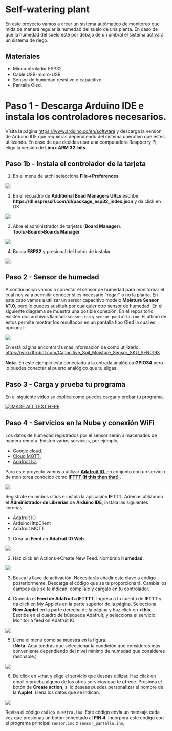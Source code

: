 # Self-watering plant

En este proyecto vamos a crear un sistema autómatico de monitoreo que mida de manera regular la humedad del suelo de una planta. En caso de que la humedad del suelo este por debajo de un umbral el sistema activará un sistema de riego. 

## Materiales

* Micrcontrolador ESP32
* Cable USB-micro-USB
* Sensor de humedad resistivo o capacitivo.
* Pantalla Oled.

# Paso 1 - Descarga Arduino IDE e instala los controladores necesarios.
Vísita  la página https://www.arduino.cc/en/software y descarga la versión de Arduino IDE que requieras dependiendo del sistema operativo que estes utilizando. En caso de que decidas usar una computadora Raspberry Pi, elige la versión de **Linux ARM 32-bits**.
## Paso 1b - Instala el controlador de la tarjeta
1. En el menu de archi selecciona **File->Preferences**
<img src="https://i2.wp.com/randomnerdtutorials.com/wp-content/uploads/2016/12/arduino-ide-open-preferences.png?w=196&quality=100&strip=all&ssl=1">

1. En el recuadro de **Additional Boad Managers URLs** escribe **https<nolink>://dl.espressif.com/dl/package_esp32_index.json**  y da click en OK.
  
<div>
<img src="https://i0.wp.com/randomnerdtutorials.com/wp-content/uploads/2018/06/preferences.png?w=722&quality=100&strip=all&ssl=1">
</div>

3. Abre el administrador de tarjetas (**Board Manager**). **Tools>Board>Boards Manager**
<div>
<img src="https://i2.wp.com/randomnerdtutorials.com/wp-content/uploads/2018/06/boardsManager.png?w=628&quality=100&strip=all&ssl=1">
</div>

4. Busca **ESP32** y presional del botón de instalar.
<div>
<img src="https://i1.wp.com/randomnerdtutorials.com/wp-content/uploads/2018/06/installing.png?w=786&quality=100&strip=all&ssl=1">
</div>

## Paso 2 - Sensor de humedad
A continuación vamos a conectar el sensor de humedad para monitorear el cual nos va a permiitir conocer si es necesario "regar" o no la planta. En este caso vamos a utilizar un sersor capacitivo modelo **Moisture Sensor V1.0**, pero lo puedes sustituir por cualquier otro sensor de humedad. En el siguiente diagrama se muestra una posible conexión. En el repositorio existen dos archivos llamado `sensor.ino` y `sensor_pantalla.ino`. El último de estos permite mostrar los resultados en un pantalla tipo Oled la cual es opcional.

<div>
  <img src="https://raw.githubusercontent.com/DFRobot/DFRobotMediaWikiImage/master/Image/SEN0193-line.png">
</div>

En está página encontrarás más información de como utilizarlo. https://wiki.dfrobot.com/Capacitive_Soil_Moisture_Sensor_SKU_SEN0193

**Nota.** En este ejemplo está conectado a la entrada analógica **GPIO34** pero lo puedes conectar al puerto analógico que tu eligas. 

## Paso 3 - Carga y prueba tu programa
En el siguiente video se explica como puedes cargar y probar tu programa. 

[![IMAGE ALT TEXT HERE](screen.png)](https://youtu.be/0yp5iK4W0bY)

## Paso 4 - Servicios en la Nube y conexión WiFi

Los datos de humedad registrados por el sensor serán almacenados de manera remota. Existen varios servicios, por ejemplo,

* <a href="https://cloud.google.com/"> Google cloud. </a>
* <a href="https://www.cloudmqtt.com/"> Cloud MQTT. </a>
* <a href="https://io.adafruit.com"> Adafruit IO. </a>


Para este proyecto vamos a utilizar **<a href="https://io.adafruit.com"> Adafruit IO. </a>** en conjunto con un servicio de monitorea conocido como **<a href="https://ifttt.com"> IFTTT (if this then that) </a>**. 

<div>
 <img src="./img/img0.png">
 </div>

Registrate en ambos sitios e instala la aplicación **IFTTT.** Además utilizando el **Administrador de Librerias** de **Arduino IDE**, instala las siguientes librerias. 

*	Adafruit IO
*	ArduinoHttpClient
*	Adafruit MQTT
 
 1. Crea un **Feed** en **Adafruit IO Web**.
 <div>
  <img src="./img/Picture1.png">
 </div>
 
 2. Haz click en Actions->Create New Feed. Nombralo **Humedad**.
 
 <div>
 <img src="./img/Picture2.png">
 </div>
 
 3. Busca la llave de activación. Necesitarás añadir esta clave a código posteriormente. Descarga el código que se te proporcionará. Cambia los campos que se te indican, compílalo y cárgalo en tu controlador. 
 
 4. Conecta el **Feed de Adafruit a IFTTTT**. Ingresa a tu cuenta de **IFTTT** y da click en My Applets en la parte superior de la página. Selecciona **New Applet** en la parte derecha de la página y haz click en **+this**. Escribe en el cuadro de búsqueda Adafruit, y selecciona el servicio Monitor a feed on Adafruit IO.

 <div>
 <img src="./img/Picture3.png">
 </div>
 
5. Llena el menú como se muestra en la figura. <br>
(**Nota.** Aquí tendrás que seleccionar la condición que consideres más conveniente dependiendo del nivel mínimo de humedad que consideres rasonable.)

 <div>
 <img src="./img/Picture4.png">
 </div>

6. Da click en +that y elige el servicio que deseas utilizar. Haz click en email o prueba alguno de los otros servicios que te ofrece. Presiona el botón de **Create action**, si lo deseas puedes personalizar el nombre de la **Applet**. Llena los datos que se indican.

 <div>
 <img src="./img/Picture5.png">
 </div>
 
 Revisa el código ``codigo_muestra.ino``. Este código envía un mensaje cada vez que presionas un botón conectado al **PIN 4**. Incorpora este código con el programa principal ``sensor.ino`` o ``sensor_pantalla.ino``,
